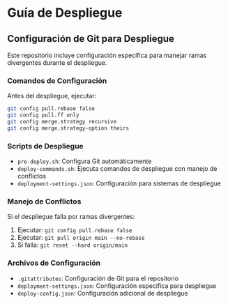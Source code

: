 # Guía de Despliegue

## Configuración de Git para Despliegue

Este repositorio incluye configuración específica para manejar ramas divergentes durante el despliegue.

### Comandos de Configuración

Antes del despliegue, ejecutar:

```bash
git config pull.rebase false
git config pull.ff only
git config merge.strategy recursive
git config merge.strategy-option theirs
```

### Scripts de Despliegue

- `pre-deploy.sh`: Configura Git automáticamente
- `deploy-commands.sh`: Ejecuta comandos de despliegue con manejo de conflictos
- `deployment-settings.json`: Configuración para sistemas de despliegue

### Manejo de Conflictos

Si el despliegue falla por ramas divergentes:

1. Ejecutar: `git config pull.rebase false`
2. Ejecutar: `git pull origin main --no-rebase`
3. Si falla: `git reset --hard origin/main`

### Archivos de Configuración

- `.gitattributes`: Configuración de Git para el repositorio
- `deployment-settings.json`: Configuración específica para despliegue
- `deploy-config.json`: Configuración adicional de despliegue 